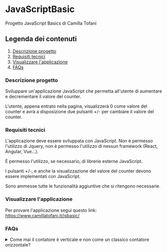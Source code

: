 # JavaScriptBasic
Progetto JavaScript Basics di Camilla Tofani

## Legenda dei contenuti
1. [Descrizione progetto](#descrizione)
2. [Requisiti tecnici](#requisiti)
3. [Visualizzare l'applicazione](#app)
4. [FAQs](#faqs)


### Descrizione progetto
<a name="descrizione"></a>

Sviluppare un'applicazione JavaScript che permetta all'utente di aumentare e decrementare il valore del counter.

L'utente, appena entrato nella pagina, visualizzerà 0 come valore del counter e avrà a disposizione due pulsanti +/- per cambiare il valore del counter.


### Requisiti tecnici
<a name="requisiti"></a>

L'applicazione deve essere sviluppata con JavaScript. Non è permesso l'utilizzo di Jquery, non è permesso l'utilizzo di nessun framework (React, Angular, Vue...).

È permesso l'utilizzo, se necessario, di librerie esterne JavaScript.

I pulsanti +/-, e anche la visualizzazione del valore del counter devono essere implementati con JavaScript.

Sono ammesse tutte le funzionalità aggiuntive che si ritengono necessarie.


### Visualizzare l'applicazione
<a name="app"></a>

Per provare l'applicazione segui questo link: https://www.camillatofani.it/jsbasic/


### FAQs
<a name="faqs"></a>

<details>
<summary>Come mai il contatore è verticale e non come un classico contatore orizzontale?</summary>
Il contatore è verticale perché ho voluto provare ad immaginare uno scenario più "gaming" cercando di simularlo inserendo le voci UP e DOWN all'interno dello stesso.
</details>
